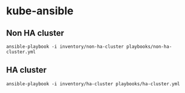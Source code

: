 # kube-ansible

## Non HA cluster

```
ansible-playbook -i inventory/non-ha-cluster playbooks/non-ha-cluster.yml
```

## HA cluster

```
ansible-playbook -i inventory/ha-cluster playbooks/ha-cluster.yml
```